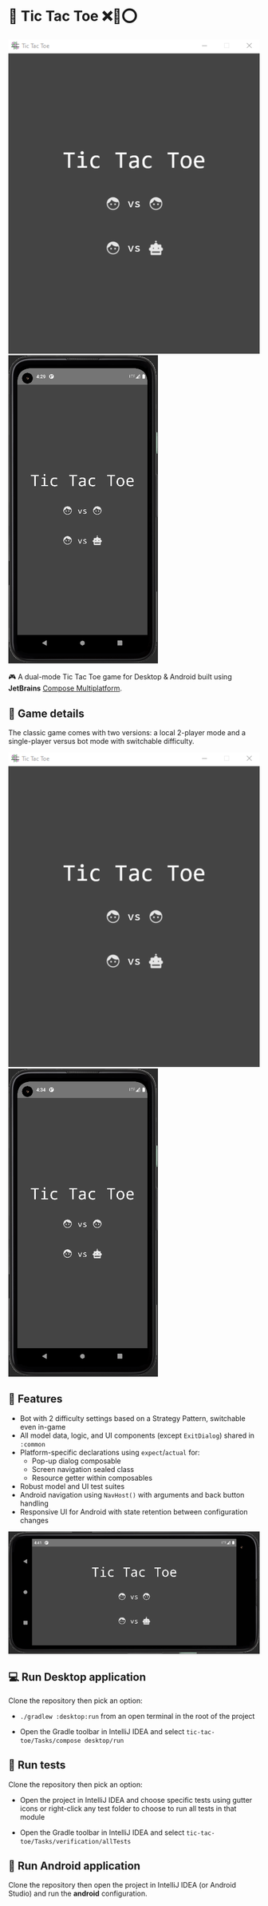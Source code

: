# :rocket: Tic Tac Toe :x::robot::o:

![](screenshots/t3_desktop_dp_demo.gif)
![](screenshots/t3_android_dp_demo.gif)

:video_game: A dual-mode Tic Tac Toe game for Desktop & Android built using **JetBrains** 
[Compose Multiplatform](https://www.jetbrains.com/lp/compose-mpp/).

## :memo: Game details

The classic game comes with two versions: a local 2-player mode and a single-player versus bot mode with switchable difficulty.

![](screenshots/t3_desktop_sp_demo.gif)
![](screenshots/t3_android_sp_demo.gif)

## :briefcase: Features

- Bot with 2 difficulty settings based on a Strategy Pattern, switchable even in-game
- All model data, logic, and UI components (except `ExitDialog`) shared in `:common`
- Platform-specific declarations using `expect`/`actual` for:
    - Pop-up dialog composable
    - Screen navigation sealed class
    - Resource getter within composables
- Robust model and UI test suites
- Android navigation using `NavHost()` with arguments and back button handling
- Responsive UI for Android with state retention between configuration changes

![](screenshots/t3_android_landscape_demo.gif)

## :computer: Run Desktop application

Clone the repository then pick an option:

- `./gradlew :desktop:run` from an open terminal in the root of the project

- Open the Gradle toolbar in IntelliJ IDEA and select `tic-tac-toe/Tasks/compose desktop/run`

## :microscope: Run tests

Clone the repository then pick an option:

- Open the project in IntelliJ IDEA and choose specific tests using gutter icons or right-click any test folder to choose 
to run all tests in that module

- Open the Gradle toolbar in IntelliJ IDEA and select `tic-tac-toe/Tasks/verification/allTests`

## :iphone: Run Android application

Clone the repository then open the project in IntelliJ IDEA (or Android Studio) and run the **android** configuration.